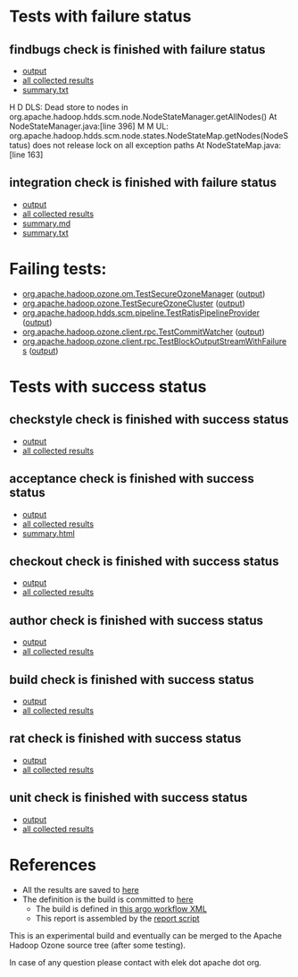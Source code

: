 # Tests with failure status

## findbugs check is finished with failure status

   * [output](https://raw.githubusercontent.com/elek/ozone-ci/master/pr/pr-hdds-1982-decom-states-p4sss/findbugs/output.log)
   * [all collected results](https://github.com/elek/ozone-ci/tree/master/pr/pr-hdds-1982-decom-states-p4sss/findbugs)
   * [summary.txt](https://github.com/elek/ozone-ci/tree/master/pr/pr-hdds-1982-decom-states-p4sss/findbugs/summary.txt)

H D DLS: Dead store to nodes in org.apache.hadoop.hdds.scm.node.NodeStateManager.getAllNodes()  At NodeStateManager.java:[line 396]
M M UL: org.apache.hadoop.hdds.scm.node.states.NodeStateMap.getNodes(NodeStatus) does not release lock on all exception paths  At NodeStateMap.java:[line 163]

## integration check is finished with failure status

   * [output](https://raw.githubusercontent.com/elek/ozone-ci/master/pr/pr-hdds-1982-decom-states-p4sss/integration/output.log)
   * [all collected results](https://github.com/elek/ozone-ci/tree/master/pr/pr-hdds-1982-decom-states-p4sss/integration)
   * [summary.md](https://github.com/elek/ozone-ci/tree/master/pr/pr-hdds-1982-decom-states-p4sss/integration/summary.md)
   * [summary.txt](https://github.com/elek/ozone-ci/tree/master/pr/pr-hdds-1982-decom-states-p4sss/integration/summary.txt)

# Failing tests: 

 * [org.apache.hadoop.ozone.om.TestSecureOzoneManager](hadoop-ozone/integration-test/org.apache.hadoop.ozone.om.TestSecureOzoneManager.txt) ([output](hadoop-ozone/integration-test/org.apache.hadoop.ozone.om.TestSecureOzoneManager-output.txt/))
 * [org.apache.hadoop.ozone.TestSecureOzoneCluster](hadoop-ozone/integration-test/org.apache.hadoop.ozone.TestSecureOzoneCluster.txt) ([output](hadoop-ozone/integration-test/org.apache.hadoop.ozone.TestSecureOzoneCluster-output.txt/))
 * [org.apache.hadoop.hdds.scm.pipeline.TestRatisPipelineProvider](hadoop-ozone/integration-test/org.apache.hadoop.hdds.scm.pipeline.TestRatisPipelineProvider.txt) ([output](hadoop-ozone/integration-test/org.apache.hadoop.hdds.scm.pipeline.TestRatisPipelineProvider-output.txt/))
 * [org.apache.hadoop.ozone.client.rpc.TestCommitWatcher](hadoop-ozone/integration-test/org.apache.hadoop.ozone.client.rpc.TestCommitWatcher.txt) ([output](hadoop-ozone/integration-test/org.apache.hadoop.ozone.client.rpc.TestCommitWatcher-output.txt/))
 * [org.apache.hadoop.ozone.client.rpc.TestBlockOutputStreamWithFailures](hadoop-ozone/integration-test/org.apache.hadoop.ozone.client.rpc.TestBlockOutputStreamWithFailures.txt) ([output](hadoop-ozone/integration-test/org.apache.hadoop.ozone.client.rpc.TestBlockOutputStreamWithFailures-output.txt/))


# Tests with success status

## checkstyle check is finished with success status

   * [output](https://raw.githubusercontent.com/elek/ozone-ci/master/pr/pr-hdds-1982-decom-states-p4sss/checkstyle/output.log)
   * [all collected results](https://github.com/elek/ozone-ci/tree/master/pr/pr-hdds-1982-decom-states-p4sss/checkstyle)


## acceptance check is finished with success status

   * [output](https://raw.githubusercontent.com/elek/ozone-ci/master/pr/pr-hdds-1982-decom-states-p4sss/acceptance/output.log)
   * [all collected results](https://github.com/elek/ozone-ci/tree/master/pr/pr-hdds-1982-decom-states-p4sss/acceptance)
   * [summary.html](https://elek.github.io/ozone-ci/pr/pr-hdds-1982-decom-states-p4sss/acceptance/summary.html)


## checkout check is finished with success status

   * [output](https://raw.githubusercontent.com/elek/ozone-ci/master/pr/pr-hdds-1982-decom-states-p4sss/checkout/output.log)
   * [all collected results](https://github.com/elek/ozone-ci/tree/master/pr/pr-hdds-1982-decom-states-p4sss/checkout)


## author check is finished with success status

   * [output](https://raw.githubusercontent.com/elek/ozone-ci/master/pr/pr-hdds-1982-decom-states-p4sss/author/output.log)
   * [all collected results](https://github.com/elek/ozone-ci/tree/master/pr/pr-hdds-1982-decom-states-p4sss/author)


## build check is finished with success status

   * [output](https://raw.githubusercontent.com/elek/ozone-ci/master/pr/pr-hdds-1982-decom-states-p4sss/build/output.log)
   * [all collected results](https://github.com/elek/ozone-ci/tree/master/pr/pr-hdds-1982-decom-states-p4sss/build)


## rat check is finished with success status

   * [output](https://raw.githubusercontent.com/elek/ozone-ci/master/pr/pr-hdds-1982-decom-states-p4sss/rat/output.log)
   * [all collected results](https://github.com/elek/ozone-ci/tree/master/pr/pr-hdds-1982-decom-states-p4sss/rat)


## unit check is finished with success status

   * [output](https://raw.githubusercontent.com/elek/ozone-ci/master/pr/pr-hdds-1982-decom-states-p4sss/unit/output.log)
   * [all collected results](https://github.com/elek/ozone-ci/tree/master/pr/pr-hdds-1982-decom-states-p4sss/unit)




# References

 * All the results are saved to [here](https://github.com/elek/ozone-ci/tree/master/pr/pr-hdds-1982-decom-states-p4sss/)
 * The definition is the build is committed to [here](https://github.com/elek/argo-ozone)
    * The build is defined in [this argo workflow XML](https://github.com/elek/argo-ozone/blob/master/ozone-build.yaml)
    * This report is assembled by the [report script](https://github.com/elek/argo-ozone/blob/master/scripts/report.sh)

This is an experimental build and eventually can be merged to the Apache Hadoop Ozone source tree (after some testing).

In case of any question please contact with elek dot apache dot org.
